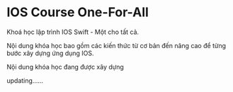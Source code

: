 # IOS Course One-For-All

Khoá học lập trình IOS Swift - Một cho tất cả.

Nội dung khóa học bao gồm các kiến thức từ cơ bản đến nâng cao để từng bước xây dựng
ứng dụng IOS.

Nội dung khóa học đang được xây dựng


updating......
